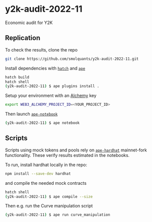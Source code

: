 # y2k-audit-2022-11

Economic audit for Y2K

## Replication

To check the results, clone the repo

```sh
git clone https://github.com/smolquants/y2k-audit-2022-11.git
```

Install dependencies with [`hatch`](https://github.com/pypa/hatch) and [`ape`](https://github.com/ApeWorX/ape)

```sh
hatch build
hatch shell
(y2k-audit-2022-11) $ ape plugins install .
```

Setup your environment with an [Alchemy](https://www.alchemy.com) key

```sh
export WEB3_ALCHEMY_PROJECT_ID=<YOUR_PROJECT_ID>
```

Then launch [`ape-notebook`](https://github.com/ApeWorX/ape-notebook)

```sh
(y2k-audit-2022-11) $ ape notebook
```

## Scripts

Scripts using mock tokens and pools rely on [`ape-hardhat`](https://github.com/ApeWorX/ape-hardhat)
mainnet-fork functionality. These verify results estimated in the notebooks.

To run, install hardhat locally in the repo:

```sh
npm install --save-dev hardhat
```

and compile the needed mock contracts

```sh
hatch shell
(y2k-audit-2022-11) $ ape compile --size
```

Then e.g. run the Curve manipulation script

```sh
(y2k-audit-2022-11) $ ape run curve_manipulation
```
